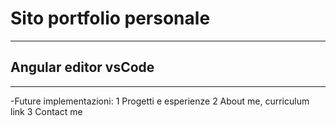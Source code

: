 # Sito portfolio personale
***
## Angular editor vsCode
***
-Future implementazioni:
1 Progetti e esperienze
2 About me, curriculum link
3 Contact me


